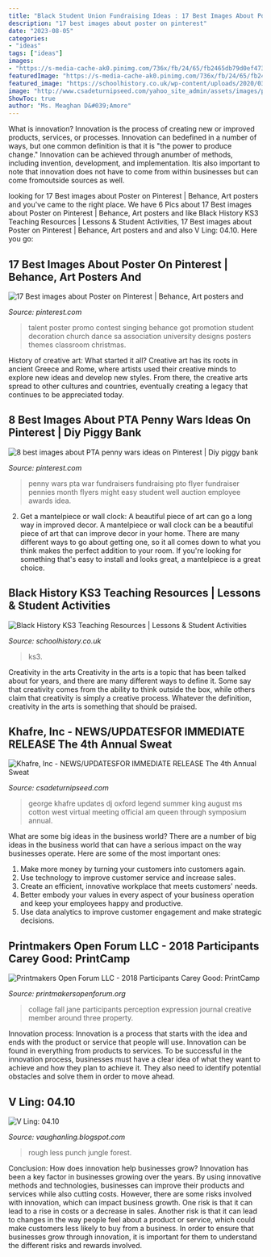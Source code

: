 ```yaml
---
title: "Black Student Union Fundraising Ideas : 17 Best Images About Poster On Pinterest"
description: "17 best images about poster on pinterest"
date: "2023-08-05"
categories:
- "ideas"
tags: ["ideas"]
images:
- "https://s-media-cache-ak0.pinimg.com/736x/fb/24/65/fb2465db79d0ef473d231ca9ee3295ec.jpg"
featuredImage: "https://s-media-cache-ak0.pinimg.com/736x/fb/24/65/fb2465db79d0ef473d231ca9ee3295ec.jpg"
featured_image: "https://schoolhistory.co.uk/wp-content/uploads/2020/03/KS3_Area-7_Black-History_Presentation-1.png"
image: "http://www.csadeturnipseed.com/yahoo_site_admin/assets/images/photo-74.239204800_std.JPG"
ShowToc: true
author: "Ms. Meaghan D&#039;Amore"
---
```



What is innovation?
Innovation is the process of creating new or improved products, services, or processes. Innovation can bedefined in a number of ways, but one common definition is that it is "the power to produce change." Innovation can be achieved through anumber of methods, including invention, development, and implementation. Itis also important to note that innovation does not have to come from within businesses but can come fromoutside sources as well.

	

		
looking for 17 Best images about Poster on Pinterest | Behance, Art posters and you've came to the right place. We have 6 Pics about 17 Best images about Poster on Pinterest | Behance, Art posters and like Black History KS3 Teaching Resources | Lessons &amp; Student Activities, 17 Best images about Poster on Pinterest | Behance, Art posters and and also V Ling: 04.10. Here you go:
		
    
## 17 Best Images About Poster On Pinterest | Behance, Art Posters And

<img loading=lazy src="https://s-media-cache-ak0.pinimg.com/736x/fb/24/65/fb2465db79d0ef473d231ca9ee3295ec.jpg" onerror="this.onerror=null;this.src='https://tse3.mm.bing.net/th?id=OIP.CO8YXRYvAM9e_iPTYytcmgHaMM&amp;pid=15.1';" alt="17 Best images about Poster on Pinterest | Behance, Art posters and">

_Source: pinterest.com_

>talent poster promo contest singing behance got promotion student decoration church dance sa association university designs posters themes classroom christmas. 

	

History of creative art: What started it all?
Creative art has its roots in ancient Greece and Rome, where artists used their creative minds to explore new ideas and develop new styles. From there, the creative arts spread to other cultures and countries, eventually creating a legacy that continues to be appreciated today.

    
## 8 Best Images About PTA Penny Wars Ideas On Pinterest | Diy Piggy Bank

<img loading=lazy src="https://s-media-cache-ak0.pinimg.com/736x/08/eb/ed/08ebed07e6a1953e829a790c8bfc5c80.jpg" onerror="this.onerror=null;this.src='https://tse1.mm.bing.net/th?id=OIP.iQKnXlHu98h-808WnEJP0wHaKK&amp;pid=15.1';" alt="8 best images about PTA penny wars ideas on Pinterest | Diy piggy bank">

_Source: pinterest.com_

>penny wars pta war fundraisers fundraising pto flyer fundraiser pennies month flyers might easy student well auction employee awards idea. 

	

2. Get a mantelpiece or wall clock: A beautiful piece of art can go a long way in improved decor.
A mantelpiece or wall clock can be a beautiful piece of art that can improve decor in your home. There are many different ways to go about getting one, so it all comes down to what you think makes the perfect addition to your room. If you're looking for something that's easy to install and looks great, a mantelpiece is a great choice.

    
## Black History KS3 Teaching Resources | Lessons &amp; Student Activities

<img loading=lazy src="https://schoolhistory.co.uk/wp-content/uploads/2020/03/KS3_Area-7_Black-History_Presentation-1.png" onerror="this.onerror=null;this.src='https://tse2.mm.bing.net/th?id=OIP.fJWkIv4_9oESLFSwFnk9jQHaEK&amp;pid=15.1';" alt="Black History KS3 Teaching Resources | Lessons &amp; Student Activities">

_Source: schoolhistory.co.uk_

>ks3. 

	

Creativity in the arts
Creativity in the arts is a topic that has been talked about for years, and there are many different ways to define it. Some say that creativity comes from the ability to think outside the box, while others claim that creativity is simply a creative process. Whatever the definition, creativity in the arts is something that should be praised.

    
## Khafre, Inc - NEWS/UPDATES﻿FOR IMMEDIATE RELEASE The 4th Annual Sweat

<img loading=lazy src="http://www.csadeturnipseed.com/yahoo_site_admin/assets/images/photo-74.239204800_std.JPG" onerror="this.onerror=null;this.src='https://tse2.mm.bing.net/th?id=OIP.WaWiXzCd4CzsdJL_rFqfzQHaJ4&amp;pid=15.1';" alt="Khafre, Inc - NEWS/UPDATES﻿FOR IMMEDIATE RELEASE The 4th Annual Sweat">

_Source: csadeturnipseed.com_

>george khafre updates dj oxford legend summer king august ms cotton west virtual meeting official am queen through symposium annual. 

	

What are some big ideas in the business world?
There are a number of big ideas in the business world that can have a serious impact on the way businesses operate. Here are some of the most important ones: 
1. Make more money by turning your customers into customers again.
2. Use technology to improve customer service and increase sales.
3. Create an efficient, innovative workplace that meets customers' needs.
4. Better embody your values in every aspect of your business operation and keep your employees happy and productive.
5. Use data analytics to improve customer engagement and make strategic decisions.

    
## Printmakers Open Forum LLC - 2018 Participants Carey Good: PrintCamp

<img loading=lazy src="http://printmakersopenforum.org/yahoo_site_admin/assets/images/Jane_Kim_PC_2018_Website_images.123122504_std.jpg" onerror="this.onerror=null;this.src='https://tse1.mm.bing.net/th?id=OIP.FCnXjr8Td4Z76Hy5Vt0c5QHaHL&amp;pid=15.1';" alt="Printmakers Open Forum LLC - 2018 Participants Carey Good: PrintCamp">

_Source: printmakersopenforum.org_

>collage fall jane participants perception expression journal creative member around three property. 

	

Innovation process:
Innovation is a process that starts with the idea and ends with the product or service that people will use. Innovation can be found in everything from products to services. To be successful in the innovation process, businesses must have a clear idea of what they want to achieve and how they plan to achieve it. They also need to identify potential obstacles and solve them in order to move ahead.

    
## V Ling: 04.10

<img loading=lazy src="https://4.bp.blogspot.com/_annTPGBcsB4/S7gmDZxMMzI/AAAAAAAADPE/kJ6bu6gftKQ/s1600/forestb.jpg" onerror="this.onerror=null;this.src='https://tse2.mm.bing.net/th?id=OIP.j7oLdyrespaV2sp1ssc9RgHaC7&amp;pid=15.1';" alt="V Ling: 04.10">

_Source: vaughanling.blogspot.com_

>rough less punch jungle forest. 

	

Conclusion: How does innovation help businesses grow?
Innovation has been a key factor in businesses growing over the years. By using innovative methods and technologies, businesses can improve their products and services while also cutting costs. However, there are some risks involved with innovation, which can impact business growth. One risk is that it can lead to a rise in costs or a decrease in sales. Another risk is that it can lead to changes in the way people feel about a product or service, which could make customers less likely to buy from a business. In order to ensure that businesses grow through innovation, it is important for them to understand the different risks and rewards involved.

